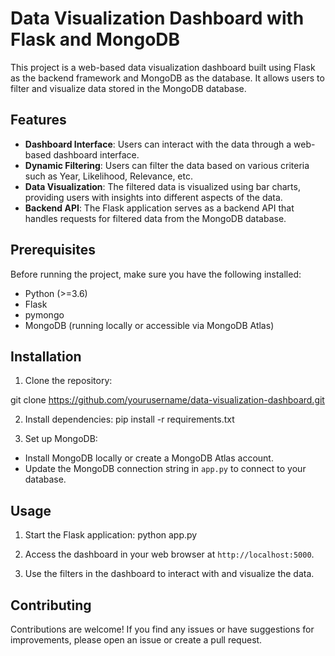 # Data Visualization Dashboard with Flask and MongoDB

This project is a web-based data visualization dashboard built using Flask as the backend framework and MongoDB as the database. It allows users to filter and visualize data stored in the MongoDB database.

## Features

- **Dashboard Interface**: Users can interact with the data through a web-based dashboard interface.
- **Dynamic Filtering**: Users can filter the data based on various criteria such as Year, Likelihood, Relevance, etc.
- **Data Visualization**: The filtered data is visualized using bar charts, providing users with insights into different aspects of the data.
- **Backend API**: The Flask application serves as a backend API that handles requests for filtered data from the MongoDB database.

## Prerequisites

Before running the project, make sure you have the following installed:

- Python (>=3.6)
- Flask
- pymongo
- MongoDB (running locally or accessible via MongoDB Atlas)

## Installation

1. Clone the repository:

git clone https://github.com/yourusername/data-visualization-dashboard.git

2. Install dependencies:
   pip install -r requirements.txt

3. Set up MongoDB:

- Install MongoDB locally or create a MongoDB Atlas account.
- Update the MongoDB connection string in `app.py` to connect to your database.

## Usage

1. Start the Flask application:
   python app.py

2. Access the dashboard in your web browser at `http://localhost:5000`.

3. Use the filters in the dashboard to interact with and visualize the data.

## Contributing

Contributions are welcome! If you find any issues or have suggestions for improvements, please open an issue or create a pull request.
